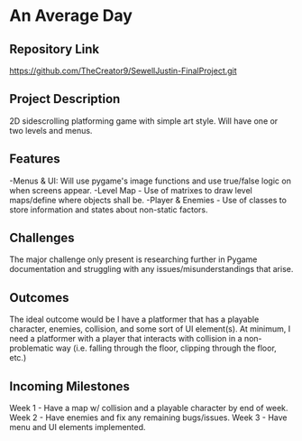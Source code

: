 # An Average Day

## Repository Link
https://github.com/TheCreator9/SewellJustin-FinalProject.git

## Project Description
2D sidescrolling platforming game with simple art style. Will have one or two levels and menus. 

## Features
-Menus & UI: Will use pygame's image functions and use true/false logic on when screens appear.
-Level Map - Use of matrixes to draw level maps/define where objects shall be.
-Player & Enemies - Use of classes to store information and states about non-static factors.

## Challenges
The major challenge only present is researching further in Pygame documentation and struggling with any issues/misunderstandings that arise.

## Outcomes
The ideal outcome would be I have a platformer that has a playable character, enemies, collision, and some sort of UI element(s). At minimum, I need a platformer with a player that interacts with collision in a non-problematic way (i.e. falling through the floor,
clipping through the floor, etc.)

## Incoming Milestones
Week 1 - Have a map w/ collision and a playable character by end of week.
Week 2 - Have enemies and fix any remaining bugs/issues.
Week 3 - Have menu and UI elements implemented.

